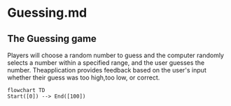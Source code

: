 # Guessing.md
## **The Guessing game**
Players will choose a random number to guess and the computer randomly selects a number within a specified range, and the user guesses the number. Theapplication provides feedback based on the user's input whether their guess was too high,too low, or correct.
```mermaid
flowchart TD
Start([0]) --> End([100])
```
